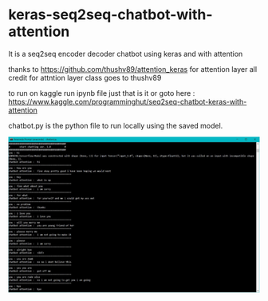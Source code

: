 # keras-seq2seq-chatbot-with-attention
It is a seq2seq encoder decoder chatbot using keras and with attention

thanks to https://github.com/thushv89/attention_keras for attention layer all credit for attntion layer class goes to thushv89


to run on kaggle run ipynb file just that is it 
or
goto here : https://www.kaggle.com/programminghut/seq2seq-chatbot-keras-with-attention

chatbot.py is the python file to run locally using the saved model.

<img src='example_chat.JPG'>
